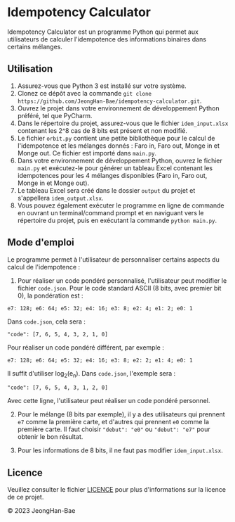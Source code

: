 
# Idempotency Calculator

Idempotency Calculator est un programme Python qui permet aux utilisateurs de calculer l'idempotence des informations binaires dans certains mélanges.

## Utilisation

1. Assurez-vous que Python 3 est installé sur votre système.
2. Clonez ce dépôt avec la commande `git clone https://github.com/JeongHan-Bae/idempotency-calculator.git`.
3. Ouvrez le projet dans votre environnement de développement Python préféré, tel que PyCharm.
4. Dans le répertoire du projet, assurez-vous que le fichier `idem_input.xlsx` contenant les 2^8 cas de 8 bits est présent et non modifié.
5. Le fichier `orbit.py` contient une petite bibliothèque pour le calcul de l'idempotence et les mélanges donnés : Faro in, Faro out, Monge in et Monge out. Ce fichier est importé dans `main.py`.
6. Dans votre environnement de développement Python, ouvrez le fichier `main.py` et exécutez-le pour générer un tableau Excel contenant les idempotences pour les 4 mélanges disponibles (Faro in, Faro out, Monge in et Monge out).
7. Le tableau Excel sera créé dans le dossier `output` du projet et s'appellera `idem_output.xlsx`.
8. Vous pouvez également exécuter le programme en ligne de commande en ouvrant un terminal/command prompt et en naviguant vers le répertoire du projet, puis en exécutant la commande `python main.py`.

## Mode d'emploi

Le programme permet à l'utilisateur de personnaliser certains aspects du calcul de l'idempotence :

1. Pour réaliser un code pondéré personnalisé, l'utilisateur peut modifier le fichier `code.json`. Pour le code standard ASCII (8 bits, avec premier bit 0), la pondération est :


`e7: 128; e6: 64; e5: 32; e4: 16; e3: 8; e2: 4; e1: 2; e0: 1`

Dans `code.json`, cela sera :

`"code": [7, 6, 5, 4, 3, 2, 1, 0]`

Pour réaliser un code pondéré différent, par exemple :

`e7: 128; e6: 64; e5: 32; e4: 16; e3: 8; e2: 2; e1: 4; e0: 1`

Il suffit d'utiliser log<sub>2</sub>(e<sub>n</sub>). Dans `code.json`, l'exemple sera : 

`"code": [7, 6, 5, 4, 3, 1, 2, 0]`

Avec cette ligne, l'utilisateur peut réaliser un code pondéré personnel.

2. Pour le mélange (8 bits par exemple), il y a des utilisateurs qui prennent `e7` comme la première carte, et d'autres qui prennent `e0` comme la première carte. Il faut choisir `"debut": "e0"` ou `"debut": "e7"` pour obtenir le bon résultat.

3. Pour les informations de 8 bits, il ne faut pas modifier `idem_input.xlsx`.

## Licence

Veuillez consulter le fichier [LICENCE](LICENSE) pour plus d'informations sur la licence de ce projet.

© 2023 JeongHan-Bae
